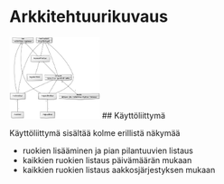 # Arkkitehtuurikuvaus
<img src="https://github.com/lossitomatossi/ot-harjoitustyo/blob/master/dokumentaatio/kuvat/arkkitehtuurikuvaus.png" width="160">
## Käyttöliittymä

Käyttöliittymä sisältää kolme erillistä näkymää
- ruokien lisääminen ja pian pilantuuvien listaus
- kaikkien ruokien listaus päivämäärän mukaan
- kaikkien ruokien listaus aakkosjärjestyksen mukaan
